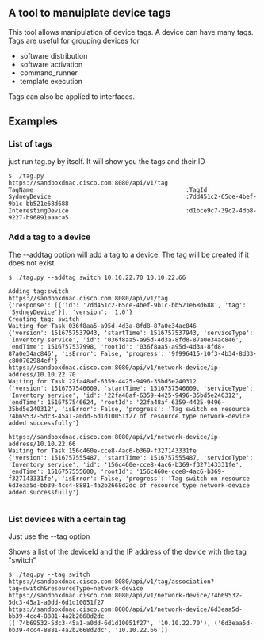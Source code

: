 ## A tool to manuiplate device tags
This tool allows manipulation of device tags.  A device can have many tags.  Tags are useful for grouping devices for 
* software distribution
* software activation
* command_runner
* template execution

Tags can also be applied to interfaces.

## Examples

### List of tags
just run tag.py by itself.  It will show you the tags and their ID

```buildoutcfg
$ ./tag.py 
https://sandboxdnac.cisco.com:8080/api/v1/tag
TagName                                           :TagId       
SydneyDevice                                      :7dd451c2-65ce-4bef-9b1c-bb521e68d688
InterestingDevice                                 :d1bce9c7-39c2-4db8-9227-b96891aaaca5
```

### Add a tag to a device
The --addtag option will add a tag to a device.  The tag will be created if it does not exist.

```buildoutcfg
$ ./tag.py --addtag switch 10.10.22.70 10.10.22.66

Adding tag:switch
https://sandboxdnac.cisco.com:8080/api/v1/tag
{'response': [{'id': '7dd451c2-65ce-4bef-9b1c-bb521e68d688', 'tag': 'SydneyDevice'}], 'version': '1.0'}
Creating tag: switch
Waiting for Task 036f8aa5-a95d-4d3a-8fd8-87a0e34ac846
{'version': 1516757537943, 'startTime': 1516757537943, 'serviceType': 'Inventory service', 'id': '036f8aa5-a95d-4d3a-8fd8-87a0e34ac846', 'endTime': 1516757537998, 'rootId': '036f8aa5-a95d-4d3a-8fd8-87a0e34ac846', 'isError': False, 'progress': '9f996415-10f3-4b34-8d33-c800702984ef'}
https://sandboxdnac.cisco.com:8080/api/v1/network-device/ip-address/10.10.22.70
Waiting for Task 22fa48af-6359-4425-9496-35bd5e240312
{'version': 1516757546609, 'startTime': 1516757546609, 'serviceType': 'Inventory service', 'id': '22fa48af-6359-4425-9496-35bd5e240312', 'endTime': 1516757546624, 'rootId': '22fa48af-6359-4425-9496-35bd5e240312', 'isError': False, 'progress': 'Tag switch on resource 74b69532-5dc3-45a1-a0dd-6d1d10051f27 of resource type network-device added successfully'} 

https://sandboxdnac.cisco.com:8080/api/v1/network-device/ip-address/10.10.22.66
Waiting for Task 156c460e-cce8-4ac6-b369-f327143331fe
{'version': 1516757555487, 'startTime': 1516757555487, 'serviceType': 'Inventory service', 'id': '156c460e-cce8-4ac6-b369-f327143331fe', 'endTime': 1516757555600, 'rootId': '156c460e-cce8-4ac6-b369-f327143331fe', 'isError': False, 'progress': 'Tag switch on resource 6d3eaa5d-bb39-4cc4-8881-4a2b2668d2dc of resource type network-device added successfully'} 


```

### List devices with a certain tag
Just use the --tag <tag> option

Shows a list of the deviceId and the IP address of the device with the tag "switch"
```buildoutcfg
$ ./tag.py --tag switch 
https://sandboxdnac.cisco.com:8080/api/v1/tag/association?tag=switch&resourceType=network-device
https://sandboxdnac.cisco.com:8080/api/v1/network-device/74b69532-5dc3-45a1-a0dd-6d1d10051f27
https://sandboxdnac.cisco.com:8080/api/v1/network-device/6d3eaa5d-bb39-4cc4-8881-4a2b2668d2dc
[('74b69532-5dc3-45a1-a0dd-6d1d10051f27', '10.10.22.70'), ('6d3eaa5d-bb39-4cc4-8881-4a2b2668d2dc', '10.10.22.66')]
```
